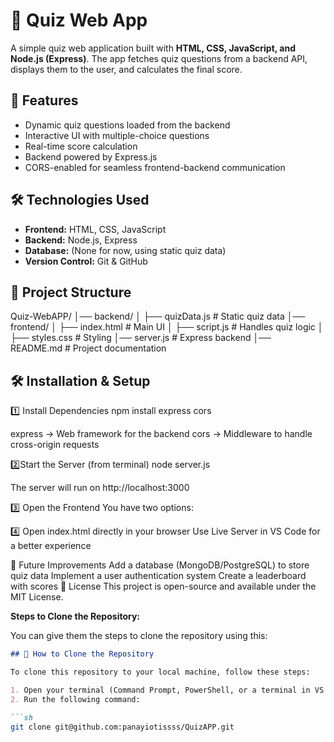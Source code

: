 # 📝 Quiz Web App

A simple quiz web application built with **HTML, CSS, JavaScript, and Node.js (Express)**. The app fetches quiz questions from a backend API, displays them to the user, and calculates the final score.

## 🚀 Features
- Dynamic quiz questions loaded from the backend
- Interactive UI with multiple-choice questions
- Real-time score calculation
- Backend powered by Express.js
- CORS-enabled for seamless frontend-backend communication

## 🛠️ Technologies Used
- **Frontend:** HTML, CSS, JavaScript
- **Backend:** Node.js, Express
- **Database:** (None for now, using static quiz data)
- **Version Control:** Git & GitHub

## 📂 Project Structure
Quiz-WebAPP/ │── backend/ │ ├── quizData.js # Static quiz data │── frontend/ │ ├── index.html # Main UI │ ├── script.js # Handles quiz logic │ ├── styles.css # Styling │── server.js # Express backend │── README.md # Project documentation


## 🛠️ Installation & Setup

1️⃣ Install Dependencies
npm install express cors

express → Web framework for the backend
cors → Middleware to handle cross-origin requests


2️⃣Start the Server (from terminal)
node server.js

The server will run on http://localhost:3000

3️⃣ Open the Frontend
You have two options:


4️⃣ Open index.html directly in your browser
Use Live Server in VS Code for a better experience

🎯 Future Improvements
Add a database (MongoDB/PostgreSQL) to store quiz data
Implement a user authentication system
Create a leaderboard with scores
📜 License
This project is open-source and available under the MIT License.





**Steps to Clone the Repository:**

You can give them the steps to clone the repository using this:

```md
## 🚀 How to Clone the Repository

To clone this repository to your local machine, follow these steps:

1. Open your terminal (Command Prompt, PowerShell, or a terminal in VS Code).
2. Run the following command:

```sh
git clone git@github.com:panayiotissss/QuizAPP.git
